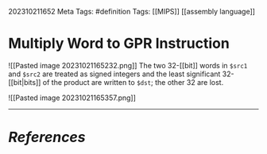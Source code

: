202310211652
Meta Tags: #definition 
Tags: [[MIPS]] [[assembly language]]

# Multiply Word to GPR Instruction

![[Pasted image 20231021165232.png]]
The two 32-[[bit]] words in `$src1` and `$src2` are treated as signed integers and the least significant 32-[[bit|bits]] of the product are written to `$dst`; the other 32 are lost. 

![[Pasted image 20231021165357.png]]







---
# *References*